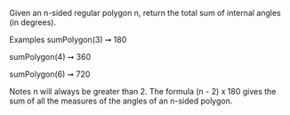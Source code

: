 Given an n-sided regular polygon n, return the total sum of internal angles (in degrees).

Examples
sumPolygon(3) ➞ 180

sumPolygon(4) ➞ 360

sumPolygon(6) ➞ 720

Notes
n will always be greater than 2.
The formula (n - 2) x 180 gives the sum of all the measures of the angles of an n-sided polygon.